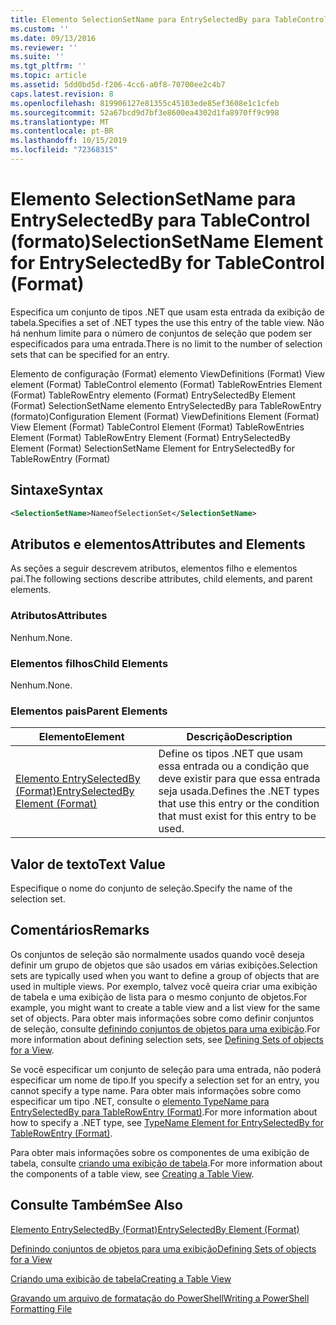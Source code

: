 ```yaml
---
title: Elemento SelectionSetName para EntrySelectedBy para TableControl (Format) | Microsoft Docs
ms.custom: ''
ms.date: 09/13/2016
ms.reviewer: ''
ms.suite: ''
ms.tgt_pltfrm: ''
ms.topic: article
ms.assetid: 5dd0bd5d-f206-4cc6-a0f8-70700ee2c4b7
caps.latest.revision: 8
ms.openlocfilehash: 819906127e81355c45103ede85ef3608e1c1cfeb
ms.sourcegitcommit: 52a67bcd9d7bf3e8600ea4302d1fa8970ff9c998
ms.translationtype: MT
ms.contentlocale: pt-BR
ms.lasthandoff: 10/15/2019
ms.locfileid: "72368315"
---
```

# <a name="selectionsetname-element-for-entryselectedby-for-tablecontrol-format"></a><span data-ttu-id="ae6e2-102">Elemento SelectionSetName para EntrySelectedBy para TableControl (formato)</span><span class="sxs-lookup"><span data-stu-id="ae6e2-102">SelectionSetName Element for EntrySelectedBy for TableControl (Format)</span></span>

<span data-ttu-id="ae6e2-103">Especifica um conjunto de tipos .NET que usam esta entrada da exibição de tabela.</span><span class="sxs-lookup"><span data-stu-id="ae6e2-103">Specifies a set of .NET types the use this entry of the table view.</span></span> <span data-ttu-id="ae6e2-104">Não há nenhum limite para o número de conjuntos de seleção que podem ser especificados para uma entrada.</span><span class="sxs-lookup"><span data-stu-id="ae6e2-104">There is no limit to the number of selection sets that can be specified for an entry.</span></span>

<span data-ttu-id="ae6e2-105">Elemento de configuração (Format) elemento ViewDefinitions (Format) View element (Format) TableControl elemento (Format) TableRowEntries Element (Format) TableRowEntry elemento (Format) EntrySelectedBy Element (Format) SelectionSetName elemento EntrySelectedBy para TableRowEntry (formato)</span><span class="sxs-lookup"><span data-stu-id="ae6e2-105">Configuration Element (Format) ViewDefinitions Element (Format) View Element (Format) TableControl Element (Format) TableRowEntries Element (Format) TableRowEntry Element (Format) EntrySelectedBy Element (Format) SelectionSetName Element for EntrySelectedBy for TableRowEntry (Format)</span></span>

## <a name="syntax"></a><span data-ttu-id="ae6e2-106">Sintaxe</span><span class="sxs-lookup"><span data-stu-id="ae6e2-106">Syntax</span></span>

```xml
<SelectionSetName>NameofSelectionSet</SelectionSetName>
```

## <a name="attributes-and-elements"></a><span data-ttu-id="ae6e2-107">Atributos e elementos</span><span class="sxs-lookup"><span data-stu-id="ae6e2-107">Attributes and Elements</span></span>

<span data-ttu-id="ae6e2-108">As seções a seguir descrevem atributos, elementos filho e elementos pai.</span><span class="sxs-lookup"><span data-stu-id="ae6e2-108">The following sections describe attributes, child elements, and parent elements.</span></span>

### <a name="attributes"></a><span data-ttu-id="ae6e2-109">Atributos</span><span class="sxs-lookup"><span data-stu-id="ae6e2-109">Attributes</span></span>

<span data-ttu-id="ae6e2-110">Nenhum.</span><span class="sxs-lookup"><span data-stu-id="ae6e2-110">None.</span></span>

### <a name="child-elements"></a><span data-ttu-id="ae6e2-111">Elementos filhos</span><span class="sxs-lookup"><span data-stu-id="ae6e2-111">Child Elements</span></span>

<span data-ttu-id="ae6e2-112">Nenhum.</span><span class="sxs-lookup"><span data-stu-id="ae6e2-112">None.</span></span>

### <a name="parent-elements"></a><span data-ttu-id="ae6e2-113">Elementos pais</span><span class="sxs-lookup"><span data-stu-id="ae6e2-113">Parent Elements</span></span>

|<span data-ttu-id="ae6e2-114">Elemento</span><span class="sxs-lookup"><span data-stu-id="ae6e2-114">Element</span></span>|<span data-ttu-id="ae6e2-115">Descrição</span><span class="sxs-lookup"><span data-stu-id="ae6e2-115">Description</span></span>|
|-------------|-----------------|
|[<span data-ttu-id="ae6e2-116">Elemento EntrySelectedBy (Format)</span><span class="sxs-lookup"><span data-stu-id="ae6e2-116">EntrySelectedBy Element (Format)</span></span>](./entryselectedby-element-for-tablerowentry-for-tablecontrol-format.md)|<span data-ttu-id="ae6e2-117">Define os tipos .NET que usam essa entrada ou a condição que deve existir para que essa entrada seja usada.</span><span class="sxs-lookup"><span data-stu-id="ae6e2-117">Defines the .NET types that use this entry or the condition that must exist for this entry to be used.</span></span>|

## <a name="text-value"></a><span data-ttu-id="ae6e2-118">Valor de texto</span><span class="sxs-lookup"><span data-stu-id="ae6e2-118">Text Value</span></span>

<span data-ttu-id="ae6e2-119">Especifique o nome do conjunto de seleção.</span><span class="sxs-lookup"><span data-stu-id="ae6e2-119">Specify the name of the selection set.</span></span>

## <a name="remarks"></a><span data-ttu-id="ae6e2-120">Comentários</span><span class="sxs-lookup"><span data-stu-id="ae6e2-120">Remarks</span></span>

<span data-ttu-id="ae6e2-121">Os conjuntos de seleção são normalmente usados quando você deseja definir um grupo de objetos que são usados em várias exibições.</span><span class="sxs-lookup"><span data-stu-id="ae6e2-121">Selection sets are typically used when you want to define a group of objects that are used in multiple views.</span></span> <span data-ttu-id="ae6e2-122">Por exemplo, talvez você queira criar uma exibição de tabela e uma exibição de lista para o mesmo conjunto de objetos.</span><span class="sxs-lookup"><span data-stu-id="ae6e2-122">For example, you might want to create a table view and a list view for the same set of objects.</span></span> <span data-ttu-id="ae6e2-123">Para obter mais informações sobre como definir conjuntos de seleção, consulte [definindo conjuntos de objetos para uma exibição](./defining-selection-sets.md).</span><span class="sxs-lookup"><span data-stu-id="ae6e2-123">For more information about defining selection sets, see [Defining Sets of objects for a View](./defining-selection-sets.md).</span></span>

<span data-ttu-id="ae6e2-124">Se você especificar um conjunto de seleção para uma entrada, não poderá especificar um nome de tipo.</span><span class="sxs-lookup"><span data-stu-id="ae6e2-124">If you specify a selection set for an entry, you cannot specify a type name.</span></span> <span data-ttu-id="ae6e2-125">Para obter mais informações sobre como especificar um tipo .NET, consulte o [elemento TypeName para EntrySelectedBy para TableRowEntry (Format)](./typename-element-for-entryselectedby-for-tablecontrol-format.md).</span><span class="sxs-lookup"><span data-stu-id="ae6e2-125">For more information about how to specify a .NET type, see [TypeName Element for EntrySelectedBy for TableRowEntry (Format)](./typename-element-for-entryselectedby-for-tablecontrol-format.md).</span></span>

<span data-ttu-id="ae6e2-126">Para obter mais informações sobre os componentes de uma exibição de tabela, consulte [criando uma exibição de tabela](./creating-a-table-view.md).</span><span class="sxs-lookup"><span data-stu-id="ae6e2-126">For more information about the components of a table view, see [Creating a Table View](./creating-a-table-view.md).</span></span>

## <a name="see-also"></a><span data-ttu-id="ae6e2-127">Consulte Também</span><span class="sxs-lookup"><span data-stu-id="ae6e2-127">See Also</span></span>

[<span data-ttu-id="ae6e2-128">Elemento EntrySelectedBy (Format)</span><span class="sxs-lookup"><span data-stu-id="ae6e2-128">EntrySelectedBy Element (Format)</span></span>](./entryselectedby-element-for-tablerowentry-for-tablecontrol-format.md)

[<span data-ttu-id="ae6e2-129">Definindo conjuntos de objetos para uma exibição</span><span class="sxs-lookup"><span data-stu-id="ae6e2-129">Defining Sets of objects for a View</span></span>](./defining-selection-sets.md)

[<span data-ttu-id="ae6e2-130">Criando uma exibição de tabela</span><span class="sxs-lookup"><span data-stu-id="ae6e2-130">Creating a Table View</span></span>](./creating-a-table-view.md)

[<span data-ttu-id="ae6e2-131">Gravando um arquivo de formatação do PowerShell</span><span class="sxs-lookup"><span data-stu-id="ae6e2-131">Writing a PowerShell Formatting File</span></span>](./writing-a-powershell-formatting-file.md)
